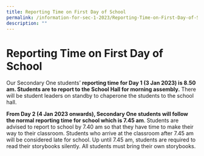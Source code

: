```yaml
---
title: Reporting Time on First Day of School
permalink: /information-for-sec-1-2023/Reporting-Time-on-First-Day-of-School/
description: ""
---
```

Reporting Time on First Day of School
=====================================

Our Secondary One students’ <b>reporting time for Day 1 (3 Jan 2023) is 8.50 am. Students are to report to the School Hall for morning assembly.</b> There will be student leaders on standby to chaperone the students to the school hall.

  

<b>From Day 2 (4 Jan 2023 onwards), Secondary One students will follow the normal reporting time for school which is 7.45 am</b>. Students are advised to report to school by 7.40 am so that they have time to make their way to their classroom. Students who arrive at the classroom after 7.45 am will be considered late for school. Up until 7.45 am, students are required to read their storybooks silently. All students must bring their own storybooks.